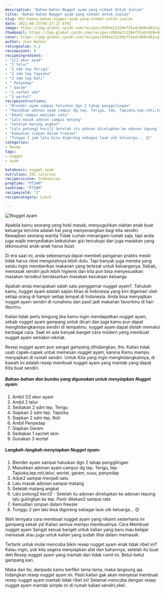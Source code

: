 ```yaml
---
description: "Bahan-bahan Nugget ayam yang nikmat Untuk Jualan"
title: "Bahan-bahan Nugget ayam yang nikmat Untuk Jualan"
slug: 662-bahan-bahan-nugget-ayam-yang-nikmat-untuk-jualan
date: 2021-06-25T08:37:27.976Z
image: https://img-global.cpcdn.com/recipes/d564e21220ef55ad/680x482cq70/nugget-ayam-foto-resep-utama.jpg
thumbnail: https://img-global.cpcdn.com/recipes/d564e21220ef55ad/680x482cq70/nugget-ayam-foto-resep-utama.jpg
cover: https://img-global.cpcdn.com/recipes/d564e21220ef55ad/680x482cq70/nugget-ayam-foto-resep-utama.jpg
author: Juan Walker
ratingvalue: 4.2
reviewcount: 9
recipeingredient:
- "1/2 ekor ayam"
- "2 telur"
- "2 sdm tep Terigu"
- "2 sdm tep Tapioka"
- "2 sdm tep Roti"
- " Penyedap"
- " Garam"
- "1 sachet skm"
- "3 wortel"
recipeinstructions:
- "Blender ayam sampai haluskan dgn 2 tahap penggilingan"
- "Masukkan adonan ayam campur dg tep. Terigu, tep. Tapioka,tep.roti,telur, wortel, garam, susu, penyedap"
- "Aduk2 sampai menjadi satu"
- "Lalu masak adonan sampai matang"
- "Setelah matang angkat"
- "Lalu potong2 kecil2 Setelah itu adonan dicelupkan ke adonan tepung lalu gulingkan ke tep. Panir ditekan2 sampai rata"
- "Kemudian simpan dalam freezer"
- "Tunggu 2 jam lalu bisa digoreng sebagai lauk utk keluarga... 😊"
categories:
- Resep
tags:
- nugget
- ayam

katakunci: nugget ayam 
nutrition: 291 calories
recipecuisine: Indonesian
preptime: "PT34M"
cooktime: "PT38M"
recipeyield: "2"
recipecategory: Lunch

---
```



![Nugget ayam](https://img-global.cpcdn.com/recipes/d564e21220ef55ad/680x482cq70/nugget-ayam-foto-resep-utama.jpg)

Apabila kamu seorang yang hobi masak, menyuguhkan olahan enak buat keluarga tercinta adalah hal yang menyenangkan bagi kita sendiri. Kewajiban seorang  wanita Tidak cuman menangani rumah saja, tapi anda juga wajib menyediakan kebutuhan gizi tercukupi dan juga masakan yang dikonsumsi anak-anak harus lezat.

Di era  saat ini, anda sebenarnya dapat membeli panganan praktis meski tidak harus ribet mengolahnya lebih dulu. Tapi banyak juga mereka yang selalu ingin memberikan makanan yang terlezat untuk keluarganya. Sebab, memasak sendiri jauh lebih higienis dan kita pun bisa menyesuaikan masakan tersebut berdasarkan masakan kesukaan keluarga. 



Apakah anda merupakan salah satu penggemar nugget ayam?. Tahukah kamu, nugget ayam adalah sajian khas di Indonesia yang kini digemari oleh setiap orang di hampir setiap tempat di Indonesia. Anda bisa menyajikan nugget ayam sendiri di rumahmu dan pasti jadi makanan favoritmu di hari liburmu.

Kalian tidak perlu bingung jika kamu ingin mendapatkan nugget ayam, sebab nugget ayam gampang untuk dicari dan juga kamu pun dapat menghidangkannya sendiri di tempatmu. nugget ayam dapat diolah memalui berbagai cara. Saat ini ada banyak banget cara modern yang membuat nugget ayam semakin nikmat.

Resep nugget ayam pun sangat gampang dihidangkan, lho. Kalian tidak usah capek-capek untuk memesan nugget ayam, karena Kamu mampu menyajikan di rumah sendiri. Untuk Kita yang ingin menghidangkannya, di bawah ini adalah resep membuat nugget ayam yang mantab yang dapat Kita buat sendiri.

<!--inarticleads1-->

##### Bahan-bahan dan bumbu yang digunakan untuk menyiapkan Nugget ayam:

1. Ambil 1/2 ekor ayam
1. Ambil 2 telur
1. Sediakan 2 sdm tep. Terigu
1. Siapkan 2 sdm tep. Tapioka
1. Siapkan 2 sdm tep. Roti
1. Ambil  Penyedap
1. Siapkan  Garam
1. Sediakan 1 sachet skm
1. Gunakan 3 wortel




<!--inarticleads2-->

##### Langkah-langkah menyiapkan Nugget ayam:

1. Blender ayam sampai haluskan dgn 2 tahap penggilingan
1. Masukkan adonan ayam campur dg tep. Terigu, tep. Tapioka,tep.roti,telur, wortel, garam, susu, penyedap
1. Aduk2 sampai menjadi satu
1. Lalu masak adonan sampai matang
1. Setelah matang angkat
1. Lalu potong2 kecil2 - Setelah itu adonan dicelupkan ke adonan tepung lalu gulingkan ke tep. Panir ditekan2 sampai rata
1. Kemudian simpan dalam freezer
1. Tunggu 2 jam lalu bisa digoreng sebagai lauk utk keluarga... 😊




Wah ternyata cara membuat nugget ayam yang nikamt sederhana ini gampang sekali ya! Kalian semua mampu membuatnya. Cara Membuat nugget ayam Sangat sesuai banget untuk kalian yang baru mau belajar memasak atau juga untuk kalian yang sudah lihai dalam memasak.

Tertarik untuk mulai mencoba bikin resep nugget ayam enak tidak ribet ini? Kalau ingin, yuk kita segera menyiapkan alat dan bahannya, setelah itu buat deh Resep nugget ayam yang mantab dan tidak rumit ini. Betul-betul gampang kan. 

Maka dari itu, daripada kamu berfikir lama-lama, maka langsung aja hidangkan resep nugget ayam ini. Pasti kalian gak akan menyesal membuat resep nugget ayam mantab tidak ribet ini! Selamat mencoba dengan resep nugget ayam mantab simple ini di rumah kalian sendiri,oke!.

